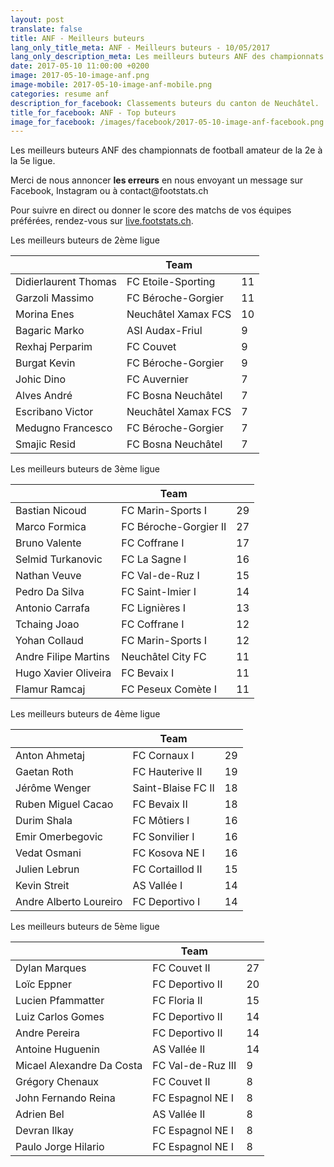 ```yaml
---
layout: post
translate: false
title: ANF - Meilleurs buteurs
lang_only_title_meta: ANF - Meilleurs buteurs - 10/05/2017
lang_only_description_meta: Les meilleurs buteurs ANF des championnats de football amateur de la 2e à la 5e ligue - 10/05/2017
date: 2017-05-10 11:00:00 +0200
image: 2017-05-10-image-anf.png
image-mobile: 2017-05-10-image-anf-mobile.png
categories: resume anf
description_for_facebook: Classements buteurs du canton de Neuchâtel.
title_for_facebook: ANF - Top buteurs
image_for_facebook: /images/facebook/2017-05-10-image-anf-facebook.png
---
```

<p>Les meilleurs buteurs ANF des championnats de football amateur de la 2e à la 5e ligue.</p>
<p>Merci de nous annoncer <b>les erreurs</b> en nous envoyant un message sur Facebook, Instagram ou à contact@footstats.ch</p>
<p>Pour suivre en direct ou donner le score des matchs de vos équipes préférées, rendez-vous sur <a href='http://live.footstats.ch'>live.footstats.ch</a>.</p>

<p>Les meilleurs buteurs de 2ème ligue</p><table class="table"><thead><tr><th><i class="fa fa-male"></i></th><th>Team</th><th><i class="fa fa-futbol-o"></i></th></tr></thead><tbody><tr><td>Didierlaurent Thomas</td><td>FC Etoile-Sporting</td><td>11</td></tr><tr><td>Garzoli Massimo</td><td>FC Béroche-Gorgier</td><td>11</td></tr><tr><td>Morina Enes</td><td>Neuchâtel Xamax FCS</td><td>10</td></tr><tr><td>Bagaric Marko</td><td>ASI Audax-Friul</td><td>9</td></tr><tr><td>Rexhaj Perparim</td><td>FC Couvet</td><td>9</td></tr><tr><td>Burgat Kevin</td><td>FC Béroche-Gorgier</td><td>9</td></tr><tr><td>Johic Dino</td><td>FC Auvernier</td><td>7</td></tr><tr><td>Alves André</td><td>FC Bosna Neuchâtel</td><td>7</td></tr><tr><td>Escribano Victor</td><td>Neuchâtel Xamax FCS</td><td>7</td></tr><tr><td>Medugno Francesco</td><td>FC Béroche-Gorgier</td><td>7</td></tr><tr><td>Smajic Resid</td><td>FC Bosna Neuchâtel</td><td>7</td></tr></tbody></table><p>Les meilleurs buteurs de 3ème ligue</p><table class="table"><thead><tr><th><i class="fa fa-male"></i></th><th>Team</th><th><i class="fa fa-futbol-o"></i></th></tr></thead><tbody><tr><td>Bastian Nicoud</td><td>FC Marin-Sports I</td><td>29</td></tr><tr><td>Marco Formica</td><td>FC Béroche-Gorgier II</td><td>27</td></tr><tr><td>Bruno Valente</td><td>FC Coffrane I</td><td>17</td></tr><tr><td>Selmid Turkanovic</td><td>FC La Sagne I</td><td>16</td></tr><tr><td>Nathan Veuve</td><td>FC Val-de-Ruz I</td><td>15</td></tr><tr><td>Pedro Da Silva</td><td>FC Saint-Imier I</td><td>14</td></tr><tr><td>Antonio Carrafa</td><td>FC Lignières I</td><td>13</td></tr><tr><td>Tchaing Joao</td><td>FC Coffrane I</td><td>12</td></tr><tr><td>Yohan Collaud</td><td>FC Marin-Sports I</td><td>12</td></tr><tr><td>Andre Filipe Martins</td><td>Neuchâtel City FC</td><td>11</td></tr><tr><td>Hugo Xavier Oliveira</td><td>FC Bevaix I</td><td>11</td></tr><tr><td>Flamur Ramcaj</td><td>FC Peseux Comète I</td><td>11</td></tr></tbody></table><p>Les meilleurs buteurs de 4ème ligue</p><table class="table"><thead><tr><th><i class="fa fa-male"></i></th><th>Team</th><th><i class="fa fa-futbol-o"></i></th></tr></thead><tbody><tr><td>Anton Ahmetaj</td><td>FC Cornaux I</td><td>29</td></tr><tr><td>Gaetan Roth</td><td>FC Hauterive II</td><td>19</td></tr><tr><td>Jérôme Wenger</td><td>Saint-Blaise FC II</td><td>18</td></tr><tr><td>Ruben Miguel Cacao</td><td>FC Bevaix II</td><td>18</td></tr><tr><td>Durim Shala</td><td>FC Môtiers I</td><td>16</td></tr><tr><td>Emir Omerbegovic</td><td>FC Sonvilier I</td><td>16</td></tr><tr><td>Vedat Osmani</td><td>FC Kosova NE I</td><td>16</td></tr><tr><td>Julien Lebrun</td><td>FC Cortaillod II</td><td>15</td></tr><tr><td>Kevin Streit</td><td>AS Vallée I</td><td>14</td></tr><tr><td>Andre Alberto Loureiro</td><td>FC Deportivo I</td><td>14</td></tr></tbody></table><p>Les meilleurs buteurs de 5ème ligue</p><table class="table"><thead><tr><th><i class="fa fa-male"></i></th><th>Team</th><th><i class="fa fa-futbol-o"></i></th></tr></thead><tbody><tr><td>Dylan Marques</td><td>FC Couvet II</td><td>27</td></tr><tr><td>Loïc Eppner</td><td>FC Deportivo II</td><td>20</td></tr><tr><td>Lucien Pfammatter</td><td>FC Floria II</td><td>15</td></tr><tr><td>Luiz Carlos Gomes</td><td>FC Deportivo II</td><td>14</td></tr><tr><td>Andre Pereira</td><td>FC Deportivo II</td><td>14</td></tr><tr><td>Antoine Huguenin</td><td>AS Vallée II</td><td>14</td></tr><tr><td>Micael Alexandre Da Costa</td><td>FC Val-de-Ruz III</td><td>9</td></tr><tr><td>Grégory Chenaux</td><td>FC Couvet II</td><td>8</td></tr><tr><td>John Fernando Reina</td><td>FC Espagnol NE I</td><td>8</td></tr><tr><td>Adrien Bel</td><td>AS Vallée II</td><td>8</td></tr><tr><td>Devran Ilkay</td><td>FC Espagnol NE I</td><td>8</td></tr><tr><td>Paulo Jorge Hilario</td><td>FC Espagnol NE I</td><td>8</td></tr></tbody></table>